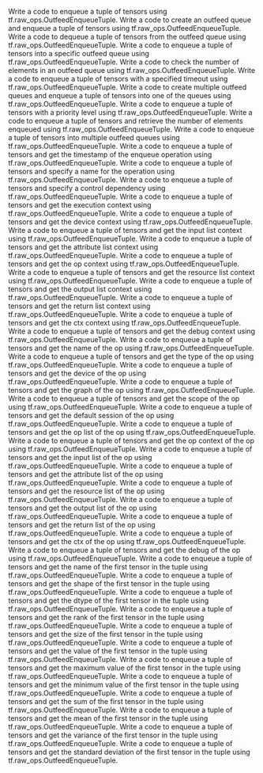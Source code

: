 Write a code to enqueue a tuple of tensors using tf.raw_ops.OutfeedEnqueueTuple.
Write a code to create an outfeed queue and enqueue a tuple of tensors using tf.raw_ops.OutfeedEnqueueTuple.
Write a code to dequeue a tuple of tensors from the outfeed queue using tf.raw_ops.OutfeedEnqueueTuple.
Write a code to enqueue a tuple of tensors into a specific outfeed queue using tf.raw_ops.OutfeedEnqueueTuple.
Write a code to check the number of elements in an outfeed queue using tf.raw_ops.OutfeedEnqueueTuple.
Write a code to enqueue a tuple of tensors with a specified timeout using tf.raw_ops.OutfeedEnqueueTuple.
Write a code to create multiple outfeed queues and enqueue a tuple of tensors into one of the queues using tf.raw_ops.OutfeedEnqueueTuple.
Write a code to enqueue a tuple of tensors with a priority level using tf.raw_ops.OutfeedEnqueueTuple.
Write a code to enqueue a tuple of tensors and retrieve the number of elements enqueued using tf.raw_ops.OutfeedEnqueueTuple.
Write a code to enqueue a tuple of tensors into multiple outfeed queues using tf.raw_ops.OutfeedEnqueueTuple.
Write a code to enqueue a tuple of tensors and get the timestamp of the enqueue operation using tf.raw_ops.OutfeedEnqueueTuple.
Write a code to enqueue a tuple of tensors and specify a name for the operation using tf.raw_ops.OutfeedEnqueueTuple.
Write a code to enqueue a tuple of tensors and specify a control dependency using tf.raw_ops.OutfeedEnqueueTuple.
Write a code to enqueue a tuple of tensors and get the execution context using tf.raw_ops.OutfeedEnqueueTuple.
Write a code to enqueue a tuple of tensors and get the device context using tf.raw_ops.OutfeedEnqueueTuple.
Write a code to enqueue a tuple of tensors and get the input list context using tf.raw_ops.OutfeedEnqueueTuple.
Write a code to enqueue a tuple of tensors and get the attribute list context using tf.raw_ops.OutfeedEnqueueTuple.
Write a code to enqueue a tuple of tensors and get the op context using tf.raw_ops.OutfeedEnqueueTuple.
Write a code to enqueue a tuple of tensors and get the resource list context using tf.raw_ops.OutfeedEnqueueTuple.
Write a code to enqueue a tuple of tensors and get the output list context using tf.raw_ops.OutfeedEnqueueTuple.
Write a code to enqueue a tuple of tensors and get the return list context using tf.raw_ops.OutfeedEnqueueTuple.
Write a code to enqueue a tuple of tensors and get the ctx context using tf.raw_ops.OutfeedEnqueueTuple.
Write a code to enqueue a tuple of tensors and get the debug context using tf.raw_ops.OutfeedEnqueueTuple.
Write a code to enqueue a tuple of tensors and get the name of the op using tf.raw_ops.OutfeedEnqueueTuple.
Write a code to enqueue a tuple of tensors and get the type of the op using tf.raw_ops.OutfeedEnqueueTuple.
Write a code to enqueue a tuple of tensors and get the device of the op using tf.raw_ops.OutfeedEnqueueTuple.
Write a code to enqueue a tuple of tensors and get the graph of the op using tf.raw_ops.OutfeedEnqueueTuple.
Write a code to enqueue a tuple of tensors and get the scope of the op using tf.raw_ops.OutfeedEnqueueTuple.
Write a code to enqueue a tuple of tensors and get the default session of the op using tf.raw_ops.OutfeedEnqueueTuple.
Write a code to enqueue a tuple of tensors and get the op list of the op using tf.raw_ops.OutfeedEnqueueTuple.
Write a code to enqueue a tuple of tensors and get the op context of the op using tf.raw_ops.OutfeedEnqueueTuple.
Write a code to enqueue a tuple of tensors and get the input list of the op using tf.raw_ops.OutfeedEnqueueTuple.
Write a code to enqueue a tuple of tensors and get the attribute list of the op using tf.raw_ops.OutfeedEnqueueTuple.
Write a code to enqueue a tuple of tensors and get the resource list of the op using tf.raw_ops.OutfeedEnqueueTuple.
Write a code to enqueue a tuple of tensors and get the output list of the op using tf.raw_ops.OutfeedEnqueueTuple.
Write a code to enqueue a tuple of tensors and get the return list of the op using tf.raw_ops.OutfeedEnqueueTuple.
Write a code to enqueue a tuple of tensors and get the ctx of the op using tf.raw_ops.OutfeedEnqueueTuple.
Write a code to enqueue a tuple of tensors and get the debug of the op using tf.raw_ops.OutfeedEnqueueTuple.
Write a code to enqueue a tuple of tensors and get the name of the first tensor in the tuple using tf.raw_ops.OutfeedEnqueueTuple.
Write a code to enqueue a tuple of tensors and get the shape of the first tensor in the tuple using tf.raw_ops.OutfeedEnqueueTuple.
Write a code to enqueue a tuple of tensors and get the dtype of the first tensor in the tuple using tf.raw_ops.OutfeedEnqueueTuple.
Write a code to enqueue a tuple of tensors and get the rank of the first tensor in the tuple using tf.raw_ops.OutfeedEnqueueTuple.
Write a code to enqueue a tuple of tensors and get the size of the first tensor in the tuple using tf.raw_ops.OutfeedEnqueueTuple.
Write a code to enqueue a tuple of tensors and get the value of the first tensor in the tuple using tf.raw_ops.OutfeedEnqueueTuple.
Write a code to enqueue a tuple of tensors and get the maximum value of the first tensor in the tuple using tf.raw_ops.OutfeedEnqueueTuple.
Write a code to enqueue a tuple of tensors and get the minimum value of the first tensor in the tuple using tf.raw_ops.OutfeedEnqueueTuple.
Write a code to enqueue a tuple of tensors and get the sum of the first tensor in the tuple using tf.raw_ops.OutfeedEnqueueTuple.
Write a code to enqueue a tuple of tensors and get the mean of the first tensor in the tuple using tf.raw_ops.OutfeedEnqueueTuple.
Write a code to enqueue a tuple of tensors and get the variance of the first tensor in the tuple using tf.raw_ops.OutfeedEnqueueTuple.
Write a code to enqueue a tuple of tensors and get the standard deviation of the first tensor in the tuple using tf.raw_ops.OutfeedEnqueueTuple.